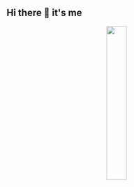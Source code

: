 ## Hi there 👋 it's me
<p align="center">
<img src="https://github.com/limitlesswill/limitlesswill/blob/main/Wael.gif" width="30%"/>
</p>
